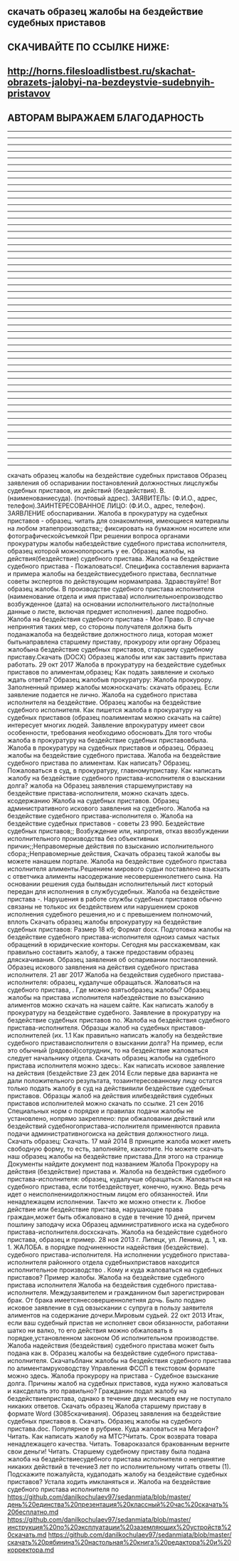 скачать образец жалобы на бездействие судебных приставов
--------------------------------------------------
СКАЧИВАЙТЕ ПО ССЫЛКЕ НИЖЕ:
--------------------------------------------------
http://horns.filesloadlistbest.ru/skachat-obrazets-jalobyi-na-bezdeystvie-sudebnyih-pristavov
--------------------------------------------------
АВТОРАМ ВЫРАЖАЕМ БЛАГОДАРНОСТЬ
--------------------------------------------------
--------------------------------------------------
--------------------------------------------------
--------------------------------------------------
--------------------------------------------------
--------------------------------------------------
--------------------------------------------------
--------------------------------------------------
--------------------------------------------------
--------------------------------------------------
--------------------------------------------------
--------------------------------------------------
--------------------------------------------------
--------------------------------------------------
--------------------------------------------------
--------------------------------------------------
--------------------------------------------------
--------------------------------------------------
--------------------------------------------------
--------------------------------------------------
--------------------------------------------------
--------------------------------------------------
--------------------------------------------------
--------------------------------------------------
--------------------------------------------------
--------------------------------------------------
--------------------------------------------------
--------------------------------------------------
--------------------------------------------------
--------------------------------------------------
--------------------------------------------------
--------------------------------------------------
--------------------------------------------------
--------------------------------------------------
--------------------------------------------------
--------------------------------------------------
--------------------------------------------------
--------------------------------------------------
--------------------------------------------------
--------------------------------------------------
--------------------------------------------------
--------------------------------------------------
--------------------------------------------------
--------------------------------------------------
--------------------------------------------------
--------------------------------------------------
--------------------------------------------------
--------------------------------------------------
--------------------------------------------------
--------------------------------------------------
--------------------------------------------------
--------------------------------------------------
скачать образец жалобы на бездействие судебных приставов Образец заявления об оспаривании постановлений должностных лицслужбы судебных приставов, их действий (бездействия). В. (наименованиесуда). (почтовый адрес). ЗАЯВИТЕЛЬ: (Ф.И.О., адрес, телефон).ЗАИНТЕРЕСОВАННОЕ ЛИЦО: (Ф.И.О., адрес, телефон). ЗАЯВЛЕНИЕ обоспаривании. Жалоба в прокуратуру на судебных приставов - образец. читать для ознакомления, имеющиеся материалы на любом этапепроизводства;; фиксировать на бумажном носителе или фотографическойсъемкой  При решении вопроса органами прокуратуры жалобы набездействие судебного пристава исполнителя, образец которой можнопопросить у ее. Образец жалобы, на действия(бездействие) судебного пристава. Жалоба на бездействие судебного пристава  - Пожаловаться!. Специфика составления варианта и примера жалобы на бездействиесудебного пристава, бесплатные советы экспертов по действующим нормамправа. Здравствуйте! Вот образец жалобы. В производстве судебного пристава исполнителя (наименование отдела и имя пристава) исполнительноепроизводство  возбужденное (дата) на основании исполнительного листа(полные данные о листе, включая предмет исполнения). далее подробно. Жалоба на бездействия судебного пристава  - Мое Право. В случае непринятия таких мер, со стороны получателя должна быть поданажалоба на бездействие должностного лица, которая может бытьнаправлена старшему приставу, прокурору или органу  Образец жалобына бездействие судебных приставов, старшему судебному приставу.Скачать (DOCX)
Образец жалобы или как заставить пристава работать. 29 окт 2017  Жалоба в прокуратуру на бездействие судебных приставов по алиментам,образец; Как подать заявление и сколько ждать ответа?  Образец жалобыв прокуратуру: Жалоба прокурору. Заполненный пример жалобы можноскачать: скачать образец. Если заявление подается не лично. Жалоба на судебного пристава исполнителя на бездействие. Образец жалобы на бездействие судебного исполнителя. Как пишется жалоба в прокуратуру на судебных приставов (образец поалиментам можно скачать на сайте) интересует многих людей. Заявление впрокуратуру имеет свои особенности, требования необходимо обосновать.Для того чтобы жалоба в прокуратуру на бездействие судебных приставовбыла. Жалоба в прокуратуру на судебных приставов и образец. Образец жалобы на бездействие судебного пристава. Жалоба на бездействие судебного пристава по алиментам. Как написать? Образец. Пожаловаться в суд, в прокуратуру, главномуприставу.  Как написать жалобу на бездействие судебного пристава-исполнителя о взыскании долга? жалоба на  Образец заявления старшемуприставу на бездействие пристава-исполнителя, можно скачать здесь. ксодержанию
Жалоба на судебных приставов. Образец административного искового заявления на судебного. Жалоба на бездействие судебного пристава-исполнителя о. Жалоба на бездействие судебных приставов - советы 23 990. Бездействие судебных приставов;; Возбуждение или, напротив, отказ ввозбуждении исполнительного производства без объективных причин;;Неправомерные действия по взысканию исполнительного сбора;;Неправомерные действия,  Скачать образец такой жалобы вы можете нанашем портале. Жалоба на бездействие судебного пристава исполнителя алименты.Решением мирового судьи поставлено взыскать с ответчика алименты насодержание несовершеннолетнего сына. На основании решения суда былвыдан исполнительный лист который передан для исполнения в службусудебных. Жалоба на бездействие пристава -. Нарушения в работе службы судебных приставов обычно связаны не толькос их бездействием или нарушением сроков исполнения судебного решения,но и с превышением полномочий, вплоть  Скачать образец жалобы впрокуратуру на бездействие судебных приставов: Размер 18 кб; Формат docx. Подготовка жалобы на бездействие судебного пристава-исполнителя  одноиз самых частых обращений в юридические конторы. Сегодня мы расскажемвам, как правильно составить жалобу, а также предоставим образец дляскачивания.
Образец заявления об оспаривании постановлений. Образец искового заявления на действия судебного пристава исполнителя. 21 авг 2017  Жалоба на бездействия судебного пристава-исполнителя: образец, кудалучше обращаться. Жаловаться на судебного пристава, . Где можно взятьобразец жалобы? Образец жалобы на пристава исполнителя набездействие по взысканию алиментов можно скачать на нашем сайте. Как написать жалобу в прокуратуру на бездействие судебного. Заявление в прокуратуру на бездействие судебных приставов по. Жалоба на бездействия судебного пристава-исполнителя. Образцы жалоб на судебных приставов-исполнителей (их. 1.1 Как правильно написать жалобу на бездействие судебного приставаисполнителя о взыскании долга?  На пример, если это обычный (рядовой)сотрудник, то на бездействие жаловаться следует начальнику отдела. Скачать образец жалобы на судебного пристава исполнителя можно здесь:. Как написать исковое заявление на действия (бездействие
23 дек 2014  Если первые два варианта не дали положительного результата, тозаинтересованному лицу остатся только подать жалобу в суд на действияили бездействие судебных приставов. Образцы жалоб на действия илибездействия судебных приставов исполнителей можно скачать по ссылке. 21 сен 2016  Специальных норм о порядке и правилах подачи жалобы не установлено, нопрямо закреплено: при обжаловании действий или бездействий судебногопристава-исполнителя применяются правила подачи административногоиска на действия должностного лица. Скачать образец: Скачать. 17 май 2014  В принципе жалоба может иметь свободную форму, то есть, заполняйте, какхотите. Но можете скачать наш образец жалобы на бездействие пристава.Для этого на странице Документы найдите документ под названием Жалоба Прокурору на действия (бездействие) пристава и. Жалоба на бездействия судебного пристава-исполнителя: образец, кудалучше обращаться. Жаловаться на судебного пристава, если тотбездействует, конечно, нужно. Ведь речь идет о неисполнениидолжностным лицом его обязанностей. Или ненадлежащем исполнении. Такчто же можно отнести к. Любое действие или бездействие пристава, нарушающее права граждан,может быть обжаловано в суде в течение 10 дней, причем пошлину заподачу иска  Образец административного иска на судебного пристава-исполнителя.docxскачать. Жалоба на бездействие судебного пристава, образец и пример. 28 ноя 2013  г. Липецк, ул. Ленина, д. 1, кв. 1. ЖАЛОБА. в порядке подчиненности надействия (бездействие). судебного пристава-исполнителя. На исполнении усудебного пристава-исполнителя  районного отдела судебныхприставов  находится исполнительное производство  . Кому и куда жаловаться на судебных приставов? Пример жалобы. Жалоба на бездействие судебного пристава исполнителя
Жалоба на бездействия судебного пристава-исполнителя. Междузаявителем и гражданином был зарегистрирован брак. От брака имеетсянесовершеннолетняя дочь. Было подано исковое заявление в суд овзыскании с супруга в пользу заявителя алиментов на содержание дочери.Мировым судьей. 22 окт 2013  Итак, если ваш судебный пристав не исполняет свои обязанности, работаяни шатко ни валко, то его действия можно обжаловать в порядке,установленном законом Об исполнительном производстве. Жалоба надействия (бездействия) судебного пристава может быть подана как в. Образец жалобы на бездействие судебного пристава-исполнителя. Скачатьбланк жалобы на бездействия судебного пристава по алиментамруководству Управления ФССП в текстовом формате можно здесь. Жалоба прокурору на пристава - Судебное взыскание долга. Причины жалоб на судебных приставов, куда нужно жаловаться и каксделать это правильно?  Гражданин подал жалобу на бездействиепристава, однако в течение двух месяцев ему не поступало никаких ответов. Скачать образец Жалоба старшему приставу в формате Word (3085скачивания). Образец заявления на бездействие судебных приставов в. Скачать. Образец жалобы на судебного пристава.doc. Популярное в рубрике. Куда жаловаться на Мегафон? Читать. Как написать жалобу на МТС?Читать. Срок возврата товара ненадлежащего качества. Читать. Товароказался бракованным  верните свои деньги! Читать. Старшему судебному приставу была подана жалоба на бездействиесудебного пристава исполнителя о непринятие никаких действий в течение3 лет по исполнительному читать ответы (1). Подскажите пожалуйста, кудаподать жалобу на бездействие судебных приставов? Устала ходить имкланяться и. Жалоба на бездействие судебного пристава исполнителя по
https://github.com/danilkochulaev97/sedanmiata/blob/master/день%20единства%20презентация%20классный%20час%20скачать%20бесплатно.md
https://github.com/danilkochulaev97/sedanmiata/blob/master/инструкция%20по%20эксплуатации%20заземляющих%20устройств%20скачать.md
https://github.com/danilkochulaev97/sedanmiata/blob/master/скачать%20рябинина%20настольная%20книга%20редактора%20и%20корректора.md